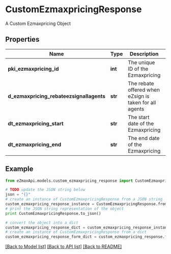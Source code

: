 # CustomEzmaxpricingResponse

A Custom Ezmaxpricing Object

## Properties

Name | Type | Description | Notes
------------ | ------------- | ------------- | -------------
**pki_ezmaxpricing_id** | **int** | The unique ID of the Ezmaxpricing | 
**d_ezmaxpricing_rebateezsignallagents** | **str** | The rebate offered when eZsign is taken for all agents | 
**dt_ezmaxpricing_start** | **str** | The start date of the Ezmaxpricing | 
**dt_ezmaxpricing_end** | **str** | The end date of the Ezmaxpricing | [optional] 

## Example

```python
from eZmaxApi.models.custom_ezmaxpricing_response import CustomEzmaxpricingResponse

# TODO update the JSON string below
json = "{}"
# create an instance of CustomEzmaxpricingResponse from a JSON string
custom_ezmaxpricing_response_instance = CustomEzmaxpricingResponse.from_json(json)
# print the JSON string representation of the object
print CustomEzmaxpricingResponse.to_json()

# convert the object into a dict
custom_ezmaxpricing_response_dict = custom_ezmaxpricing_response_instance.to_dict()
# create an instance of CustomEzmaxpricingResponse from a dict
custom_ezmaxpricing_response_form_dict = custom_ezmaxpricing_response.from_dict(custom_ezmaxpricing_response_dict)
```
[[Back to Model list]](../README.md#documentation-for-models) [[Back to API list]](../README.md#documentation-for-api-endpoints) [[Back to README]](../README.md)


